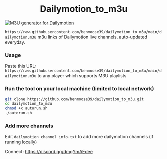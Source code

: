 <h1 align="center"> Dailymotion_to_m3u </h1>

[![M3U generator for Dailymotion](https://github.com/benmoose39/dailymotion_to_m3u/actions/workflows/grabber.yml/badge.svg)](https://github.com/benmoose39/dailymotion_to_m3u/actions/workflows/grabber.yml)

`https://raw.githubusercontent.com/benmoose39/dailymotion_to_m3u/main/dailymotion.m3u`
m3u links of Dailymotion live channels, auto-updated everyday.

### Usage
Paste this URL: `https://raw.githubusercontent.com/benmoose39/dailymotion_to_m3u/main/dailymotion.m3u` to any player which supports M3U playlists

### Run the tool on your local machine (limited to local network)
``` bash
git clone https://github.com/benmoose39/dailymotion_to_m3u.git
cd dailymotion_to_m3u
chmod +x autorun.sh
./autorun.sh
```

### Add more channels
Edit `dailymotion_channel_info.txt` to add more dailymotion channels (if running locally)

Connect: https://discord.gg/dmgYmAEdee
